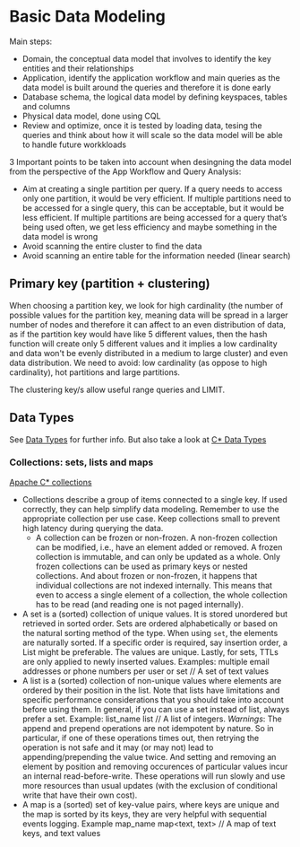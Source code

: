 # Basic Data Modeling

Main steps:
- Domain, the conceptual data model that involves to identify the key entities and their relationships
- Application, identify the application workflow and main queries as the data model is built around the queries and therefore it is done early
- Database schema, the logical data model by defining keyspaces, tables and columns
- Physical data model, done using CQL
- Review and optimize, once it is tested by loading data, tesing the queries and think about how it will scale so the data model will be able to handle future workkloads

3 Important points to be taken into account when desingning the data model from the perspective of the App Workflow and Query Analysis:

- Aim at creating a single partition per query. If a query needs to access only one partition, it would be very efficient. If multiple partitions need to be accessed for a single query, this can be acceptable, but it would be less efficient. If multiple partitions are being accessed for a query that’s being used often, we get less efficiency and maybe something in the data model is wrong
- Avoid scanning the entire cluster to find the data
- Avoid scanning an entire table for the information needed (linear search)

## Primary key (partition + clustering)

When choosing a partition key, we look for high cardinality (the number of possible values for the partition key, meaning data will be spread in a larger number of nodes and therefore it can affect to an even distribution of data, as if the partition key would have like 5 different values, then the hash function will create only 5 different values and it implies a low cardinality and data won't be evenly distributed in a medium to large cluster) and even data distribution. We need to avoid: low cardinality (as oppose to high cardinality), hot partitions and large partitions.

The clustering key/s allow useful range queries and LIMIT.

## Data Types

See [Data Types](https://opensource.docs.scylladb.com/stable/cql/types.html) for further info. But also take a look at [C* Data Types](https://cassandra.apache.org/doc/5.0/cassandra/developing/cql/types.html#collections)

### Collections: sets, lists and maps

[Apache C* collections](https://cassandra.apache.org/doc/5.0/cassandra/developing/cql/types.html#collections)

- Collections describe a group of items connected to a single key. If used correctly, they can help simplify data modeling. Remember to use the appropriate collection per use case. Keep collections small to prevent high latency during querying the data.
    - A collection can be frozen or non-frozen. A non-frozen collection can be modified, i.e., have an element added or removed. A frozen collection is immutable, and can only be updated as a whole. Only frozen collections can be used as primary keys or nested collections. And about frozen or non-frozen, it happens that individual collections are not indexed internally. This means that even to access a single element of a collection, the whole collection has to be read (and reading one is not paged internally).
- A set is a (sorted) collection of unique values. It is stored unordered but retrieved in sorted order. Sets are ordered alphabetically or based on the natural sorting method of the type. When using `set`, the elements are naturally sorted. If a specific order is required, say insertion order, a List might be preferable. The values are unique. Lastly, for sets, TTLs are only applied to newly inserted values. Examples: multiple email addresses or phone numbers per user or set<text> // A set of text values
- A list is a (sorted) collection of non-unique values where elements are ordered by their position in the list. Note that lists have limitations and specific performance considerations that you should take into account before using them. In general, if you can use a set instead of list, always prefer a set. Example: list\_name list<int> // A list of integers. _Warnings_: The append and prepend operations are not idempotent by nature. So in particular, if one of these operations times out, then retrying the operation is not safe and it may (or may not) lead to appending/prepending the value twice. And setting and removing an element by position and removing occurences of particular values incur an internal read-before-write. These operations will run slowly and use more resources than usual updates (with the exclusion of conditional write that have their own cost).
- A map is a (sorted) set of key-value pairs, where keys are unique and the map is sorted by its keys, they are very helpful with sequential events logging. Example map\_name map<text, text> // A map of text keys, and text values

